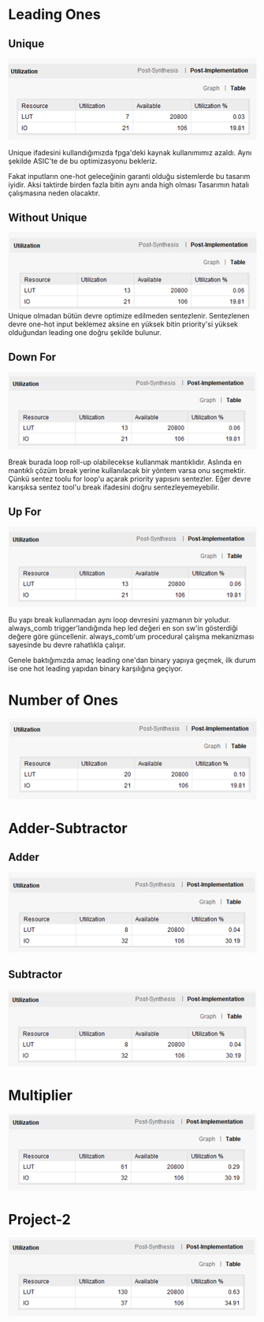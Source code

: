 # Leading Ones

## Unique

![alt text](image.png)

Unique ifadesini kullandığımızda fpga'deki kaynak kullanımımız azaldı. Aynı şekilde ASIC'te de bu optimizasyonu bekleriz.

Fakat inputların one-hot geleceğinin garanti olduğu sistemlerde bu tasarım iyidir. Aksi taktirde birden fazla bitin aynı anda high olması
Tasarımın hatalı çalışmasına neden olacaktır.

## Without Unique

![alt text](image-1.png)
Unique olmadan bütün devre optimize edilmeden sentezlenir. Sentezlenen devre one-hot input beklemez aksine en yüksek bitin priority'si yüksek olduğundan leading one doğru şekilde bulunur.

## Down For

![alt text](image-2.png)

Break burada loop roll-up olabilecekse kullanmak mantıklıdır. Aslında en mantıklı çözüm break yerine kullanılacak bir yöntem varsa onu seçmektir. Çünkü sentez toolu for loop'u açarak priority yapısını sentezler. Eğer devre karışıksa sentez tool'u break ifadesini doğru sentezleyemeyebilir.

## Up For

![alt text](image-3.png)

Bu yapı break kullanmadan aynı loop devresini yazmanın bir yoludur. always_comb trigger'landığında hep led değeri en son sw'in gösterdiği değere göre güncellenir. always_comb'um procedural çalışma mekanizması sayesinde bu devre rahatlıkla çalışır.

Genele baktığımızda amaç leading one'dan binary yapıya geçmek, ilk durum ise one hot leading yapıdan binary karşılığına geçiyor.

# Number of Ones

![alt text](image-4.png)

# Adder-Subtractor

## Adder
![alt text](image-5.png)

## Subtractor
![alt text](image-6.png)

# Multiplier
![alt text](image-7.png)

# Project-2
![alt text](image-8.png)